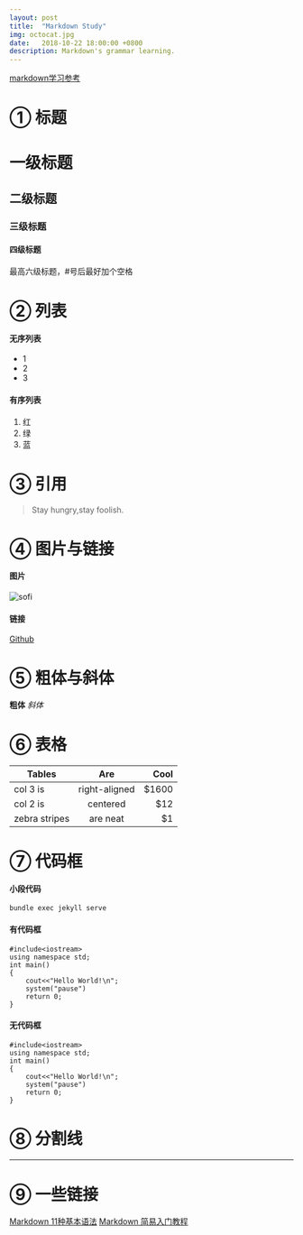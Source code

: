 ```yaml
---
layout: post
title:  "Markdown Study"
img: octocat.jpg
date:   2018-10-22 18:00:00 +0800
description: Markdown's grammar learning.
---
```


[markdown学习参考](https://www.jianshu.com/p/1e402922ee32)

# ① 标题
# 一级标题
## 二级标题
### 三级标题
#### 四级标题
最高六级标题，#号后最好加个空格


# ② 列表
#### 无序列表
* 1
* 2
* 3


#### 有序列表
1. 红
2. 绿
3. 蓝


# ③ 引用
> Stay hungry,stay foolish.


# ④ 图片与链接
#### 图片
![sofi](https://ws1.sinaimg.cn/large/eaad02bagy1fwjpcsw24bj2060065q3r.jpg)

#### 链接
[Github](https://github.com)


# ⑤ 粗体与斜体
**粗体** *斜体*


# ⑥ 表格

| Tables        | Are           | Cool  |
| ------------- |:-------------:| -----:|
| col 3 is      | right-aligned | $1600 |
| col 2 is      | centered      |   $12 |
| zebra stripes | are neat      |    $1 |


# ⑦ 代码框
#### 小段代码
`bundle exec jekyll serve`
#### 有代码框
```
#include<iostream>
using namespace std;
int main()
{
	cout<<"Hello World!\n";
	system("pause")
	return 0;
}
```
#### 无代码框
```flow
#include<iostream>
using namespace std;
int main()
{
	cout<<"Hello World!\n";
	system("pause")
	return 0;
}
```

# ⑧ 分割线
***

# ⑨ 一些链接
[Markdown 11种基本语法](http://www.cnblogs.com/hnrainll/p/3514637.html)
[Markdown 简易入门教程](https://www.jianshu.com/p/20e82ddb37cb)











